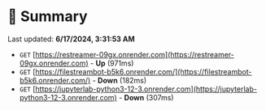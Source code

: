 # 📖 Summary
Last updated: **6/17/2024, 3:31:53 AM**

- `GET` [https://restreamer-09gx.onrender.com](https://restreamer-09gx.onrender.com) - **Up** (971ms)
- `GET` [https://filestreambot-b5k6.onrender.com/](https://filestreambot-b5k6.onrender.com/) - **Down** (182ms)
- `GET` [https://jupyterlab-python3-12-3.onrender.com](https://jupyterlab-python3-12-3.onrender.com) - **Down** (307ms)
